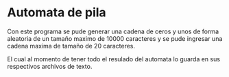 # Automata de pila

Con este programa se pude generar una cadena de ceros y unos de forma aleatoria de un tamaño maximo de 10000 caracteres y se pude ingresar una cadena maxima de tamaño de 20 caracteres.

El cual al momento de tener todo el resulado del automata lo guarda en sus respectivos archivos de texto.
